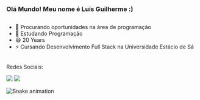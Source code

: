 ### Olá Mundo! Meu nome é Luís Guilherme :)

##

- 🔭 Procurando oportunidades na área de programação
- 🌱 Estudando Programação
- 😄 20 Years
- ⚡ Cursando Desenvolvimento Full Stack na Universidade Estácio de Sá

##


##

</div>
  Redes Sociais: 
  
  <a href="https://www.instagram.com/luisguilherme_010/" target="_blank"><img src="https://img.shields.io/badge/-Instagram-%23E4405F?style=for-the-badge&logo=instagram&logoColor=white" target="_blank"></a> 
  <a href = "mailto:luisguuilherme1127@gmail.com"><img src="https://img.shields.io/badge/-Gmail-%23333?style=for-the-badge&logo=gmail&logoColor=white" target="_blank"></a>
  
  
</div>

![Snake animation](https://github.com/LuigiGF/LuigiGF/blob/output/github-contribution-grid-snake.svg)
